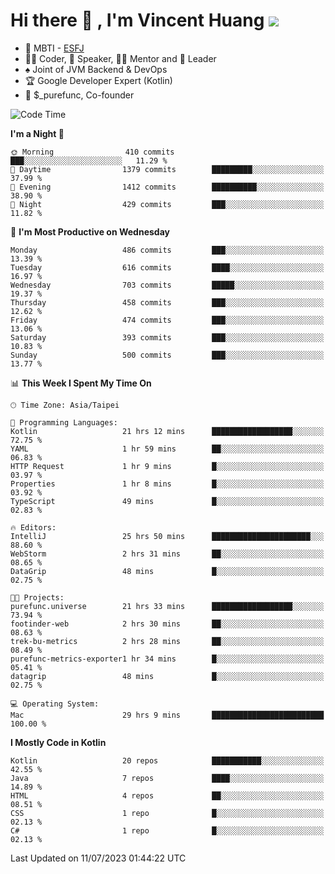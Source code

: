 # Hi there 👋 , I'm Vincent Huang ![](https://komarev.com/ghpvc/?username=Jian-Min-Huang)
- 👀 MBTI - [ESFJ](https://www.16personalities.com/esfj-personality)
- 👨‍💻 Coder, 🎤 Speaker, 👨‍🏫 Mentor and 🚀 Leader
- ♠️ Joint of JVM Backend & DevOps
- 🏆 Google Developer Expert (Kotlin)
- 💼 $_purefunc, Co-founder

<!--START_SECTION:waka-->
![Code Time](http://img.shields.io/badge/Code%20Time-2%2C268%20hrs%2031%20mins-blue)

**I'm a Night 🦉** 

```text
🌞 Morning                410 commits         ███░░░░░░░░░░░░░░░░░░░░░░   11.29 % 
🌆 Daytime                1379 commits        █████████░░░░░░░░░░░░░░░░   37.99 % 
🌃 Evening                1412 commits        ██████████░░░░░░░░░░░░░░░   38.90 % 
🌙 Night                  429 commits         ███░░░░░░░░░░░░░░░░░░░░░░   11.82 % 
```
📅 **I'm Most Productive on Wednesday** 

```text
Monday                   486 commits         ███░░░░░░░░░░░░░░░░░░░░░░   13.39 % 
Tuesday                  616 commits         ████░░░░░░░░░░░░░░░░░░░░░   16.97 % 
Wednesday                703 commits         █████░░░░░░░░░░░░░░░░░░░░   19.37 % 
Thursday                 458 commits         ███░░░░░░░░░░░░░░░░░░░░░░   12.62 % 
Friday                   474 commits         ███░░░░░░░░░░░░░░░░░░░░░░   13.06 % 
Saturday                 393 commits         ███░░░░░░░░░░░░░░░░░░░░░░   10.83 % 
Sunday                   500 commits         ███░░░░░░░░░░░░░░░░░░░░░░   13.77 % 
```


📊 **This Week I Spent My Time On** 

```text
🕑︎ Time Zone: Asia/Taipei

💬 Programming Languages: 
Kotlin                   21 hrs 12 mins      ██████████████████░░░░░░░   72.75 % 
YAML                     1 hr 59 mins        ██░░░░░░░░░░░░░░░░░░░░░░░   06.83 % 
HTTP Request             1 hr 9 mins         █░░░░░░░░░░░░░░░░░░░░░░░░   03.97 % 
Properties               1 hr 8 mins         █░░░░░░░░░░░░░░░░░░░░░░░░   03.92 % 
TypeScript               49 mins             █░░░░░░░░░░░░░░░░░░░░░░░░   02.83 % 

🔥 Editors: 
IntelliJ                 25 hrs 50 mins      ██████████████████████░░░   88.60 % 
WebStorm                 2 hrs 31 mins       ██░░░░░░░░░░░░░░░░░░░░░░░   08.65 % 
DataGrip                 48 mins             █░░░░░░░░░░░░░░░░░░░░░░░░   02.75 % 

🐱‍💻 Projects: 
purefunc.universe        21 hrs 33 mins      ██████████████████░░░░░░░   73.94 % 
footinder-web            2 hrs 30 mins       ██░░░░░░░░░░░░░░░░░░░░░░░   08.63 % 
trek-bu-metrics          2 hrs 28 mins       ██░░░░░░░░░░░░░░░░░░░░░░░   08.49 % 
purefunc-metrics-exporter1 hr 34 mins        █░░░░░░░░░░░░░░░░░░░░░░░░   05.41 % 
datagrip                 48 mins             █░░░░░░░░░░░░░░░░░░░░░░░░   02.75 % 

💻 Operating System: 
Mac                      29 hrs 9 mins       █████████████████████████   100.00 % 
```

**I Mostly Code in Kotlin** 

```text
Kotlin                   20 repos            ███████████░░░░░░░░░░░░░░   42.55 % 
Java                     7 repos             ████░░░░░░░░░░░░░░░░░░░░░   14.89 % 
HTML                     4 repos             ██░░░░░░░░░░░░░░░░░░░░░░░   08.51 % 
CSS                      1 repo              █░░░░░░░░░░░░░░░░░░░░░░░░   02.13 % 
C#                       1 repo              █░░░░░░░░░░░░░░░░░░░░░░░░   02.13 % 
```




 Last Updated on 11/07/2023 01:44:22 UTC
<!--END_SECTION:waka-->
